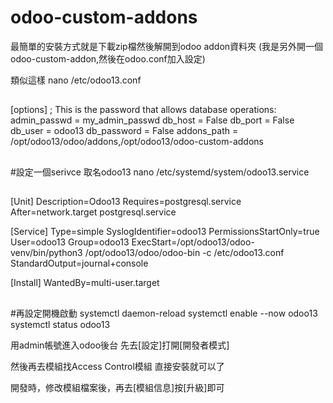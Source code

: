 # odoo-custom-addons

最簡單的安裝方式就是下載zip檔然後解開到odoo addon資料夾
(我是另外開一個odoo-custom-addon,然後在odoo.conf加入設定)

類似這樣
nano /etc/odoo13.conf
##
[options]
; This is the password that allows database operations:
admin_passwd = my_admin_passwd
db_host = False
db_port = False
db_user = odoo13
db_password = False
addons_path = /opt/odoo13/odoo/addons,/opt/odoo13/odoo-custom-addons
##

#設定一個serivce 取名odoo13 
nano /etc/systemd/system/odoo13.service

##
[Unit]
Description=Odoo13
Requires=postgresql.service
After=network.target postgresql.service

[Service]
Type=simple
SyslogIdentifier=odoo13
PermissionsStartOnly=true
User=odoo13
Group=odoo13
ExecStart=/opt/odoo13/odoo-venv/bin/python3 /opt/odoo13/odoo/odoo-bin -c /etc/odoo13.conf
StandardOutput=journal+console

[Install]
WantedBy=multi-user.target

##

#再設定開機啟動
systemctl daemon-reload
systemctl enable --now odoo13
systemctl status odoo13

用admin帳號進入odoo後台
先去[設定]打開[開發者模式]

然後再去模組找Access Control模組
直接安裝就可以了

開發時，修改模組檔案後，再去[模組信息]按[升級]即可
